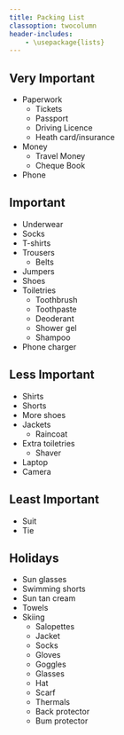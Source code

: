 ```yaml
---
title: Packing List
classoption: twocolumn
header-includes:
	- \usepackage{lists}
---
```


Very Important
--------------
* Paperwork
	* Tickets
	* Passport
	* Driving Licence
	* Heath card/insurance
* Money
	* Travel Money
	* Cheque Book
* Phone

Important
---------
* Underwear
* Socks
* T-shirts
* Trousers
	* Belts
* Jumpers
* Shoes
* Toiletries
	* Toothbrush
	* Toothpaste
	* Deoderant
	* Shower gel
	* Shampoo
* Phone charger

Less Important
--------------
* Shirts
* Shorts
* More shoes
* Jackets
	* Raincoat
* Extra toiletries
	* Shaver
* Laptop
* Camera

Least Important
---------------
* Suit
* Tie

Holidays
--------
* Sun glasses
* Swimming shorts
* Sun tan cream
* Towels
* Skiing
	* Salopettes
	* Jacket
	* Socks
	* Gloves
	* Goggles
	* Glasses
	* Hat
	* Scarf
	* Thermals
	* Back protector
	* Bum protector
